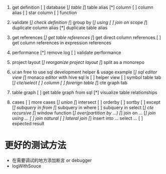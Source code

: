 1. get definition
    [ ] database
    [*] table
    [*] table alias
    [*] column
    [ ] column alias
    [ ] star column
    [ ] function
    
1. validate
    [*] check definition
    [*] group by
    [*] using
    [ ] join on scope
    [*] duplicate column alias
    [*] duplicate table alias

1. get references
    [*] get table references
    [*] get direct column references
    [ ] get column references in expression references

1. performance
    [*] remove log
    [ ] validate performance

1. project layout
    [*] reorganize project layout
    [*] split as a monorepo
    
1. ui:an free to use sql development helper & usage example
    [*] sql editor view
        [*] monaco editor with hive sql ls
    [ ] helper view
        [ ] symbol table tab
            [*] cte/select
            [ ] column
            [ ] forerign table
        [*] cte graph tab

1. table graph
    [ ] get table graph from sql
    [*] visualize table relationships

1. cases
    [ ] more cases
        [*] union
        [*] intersect
        [ ] orderby
        [ ] sortby
        [ ] except
        [*] subquery in from
        [*] subquery in where
        [ ] subquery in select
        [*] cte recursive
        [*] window function
        [*] over(partition by ...)
        [*] join on ...
        [*] join using ...
        [ ] join natural
        [ ] lateral join
        [*] insert into ... select ...
    [ ] expected result

# 更好的测试方法

* 在需要调试的地方添加断言 or debugger
* logWithSouce

